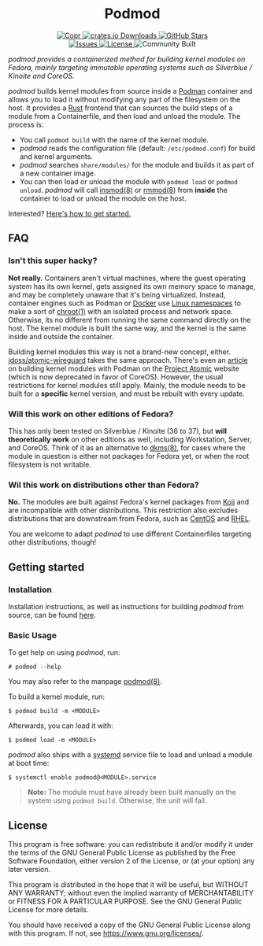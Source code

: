 <h1 align="center">Podmod</h1>

<p align="center">
    <a href="https://copr.fedorainfracloud.org/coprs/ahgencer/podmod/">
        <img alt="Copr" src="https://img.shields.io/badge/Copr-ahgencer%2Fpodmod-51a2da">
    </a>
    <a href="https://crates.io/crates/podmod">
        <img alt="crates.io Downloads" src="https://img.shields.io/crates/d/podmod?label=crates.io%20Downloads">
    </a>
    <a href="https://github.com/ahgencer/podmod">
        <img alt="GitHub Stars" src="https://img.shields.io/github/stars/ahgencer/podmod?label=GitHub%20Stars">
    </a>
    <br>
    <a href="https://github.com/ahgencer/podmod/issues">
        <img alt="Issues" src="https://img.shields.io/github/issues/ahgencer/podmod/open?label=Issues">
    </a>
    <a href="https://github.com/ahgencer/podmod#license">
        <img alt="License" src="https://img.shields.io/github/license/ahgencer/podmod?label=License">
    </a>
    <img alt="Community Built" src="https://img.shields.io/badge/Made%20with-%E2%9D%A4-red">
</p>

*podmod provides a containerized method for building kernel modules on Fedora, mainly targeting immutable operating
systems such as Silverblue / Kinoite and CoreOS.*

*podmod* builds kernel modules from source inside a [Podman](https://podman.io/) container and allows you to load it
without modifying any part of the filesystem on the host. It provides a [Rust](https://rust-lang.org/) frontend that can
sources the build steps of a module from a Containerfile, and then load and unload the module. The process is:

- You call `podmod build` with the name of the kernel module.
- *podmod* reads the configuration file (default: `/etc/podmod.conf`) for build and kernel arguments.
- *podmod* searches `share/modules/` for the module and builds it as part of a new container image.
- You can then load or unload the module with `podmod load` or `podmod unload`. *podmod* will
  call [insmod(8)](https://manpages.org/insmod/8) or [rmmod(8)](https://manpages.org/rmmod/8) from **inside** the
  container to load or unload the module on the host.

Interested? [Here's how to get started.](#getting-started)

## FAQ

### Isn't this super hacky?

**Not really.** Containers aren't virtual machines, where the guest operating system has its own kernel, gets assigned
its own memory space to manage, and may be completely unaware that it's being virtualized. Instead, container engines
such as Podman or [Docker](https://docker.com/) use [Linux namespaces](https://en.wikipedia.org/wiki/Linux_namespaces)
to make a sort of [chroot(1)](https://manpages.org/chroot) with an isolated process and network space. Otherwise, its no
different from running the same command directly on the host. The kernel module is built the same way, and the kernel is
the same inside and outside the container.

Building kernel modules this way is not a brand-new concept,
either. [jdoss/atomic-wireguard](https://github.com/jdoss/atomic-wireguard) takes the same approach. There's even
an [article](https://projectatomic.io/blog/2018/06/building-kernel-modules-with-podman/) on building kernel modules with
Podman on the [Project Atomic](https://projectatomic.io/) website (which is now deprecated in favor of CoreOS). However,
the usual restrictions for kernel modules still apply. Mainly, the module needs to be built for a **specific** kernel
version, and must be rebuilt with every update.

### Will this work on other editions of Fedora?

This has only been tested on Silverblue / Kinoite (36 to 37), but **will theoretically work** on other editions as well,
including Workstation, Server, and CoreOS. Think of it as an alternative to [dkms(8)](https://manpages.org/dkms/8), for
cases where the module in question is either not packages for Fedora yet, or when the root filesystem is not writable.

### Wil this work on distributions other than Fedora?

**No.** The modules are built against Fedora's kernel packages from [Koji](https://koji.fedoraproject.org/koji/) and are
incompatible with other distributions. This restriction also excludes distributions that are downstream from Fedora,
such as [CentOS](https://centos.org/) and [RHEL](https://redhat.com/en/technologies/linux-platforms/enterprise-linux).

You are welcome to adapt *podmod* to use different Containerfiles targeting other distributions, though!

## Getting started

### Installation

Installation instructions, as well as instructions for building *podmod* from source, can be
found [here](docs/INSTALL.md).

### Basic Usage

To get help on using *podmod*, run:

    # podmod --help

You may also refer to the manpage [podmod(8)](docs/podmod.8).

To build a kernel module, run:

    $ podmod build -m <MODULE>

Afterwards, you can load it with:

    $ podmod load -m <MODULE>

*podmod* also ships with a [systemd](https://systemd.io/) service file to load and unload a module at boot time:

    $ systemctl enable podmod@<MODULE>.service

> **Note:** The module must have already been built manually on the system using `podmod build`. Otherwise, the unit
> will fail.

## License

This program is free software: you can redistribute it and/or modify it under the terms of the GNU General Public
License as published by the Free Software Foundation, either version 2 of the License, or (at your option) any later
version.

This program is distributed in the hope that it will be useful, but WITHOUT ANY WARRANTY; without even the implied
warranty of MERCHANTABILITY or FITNESS FOR A PARTICULAR PURPOSE. See the GNU General Public License for more details.

You should have received a copy of the GNU General Public License along with this program. If not,
see <https://www.gnu.org/licenses/>.
